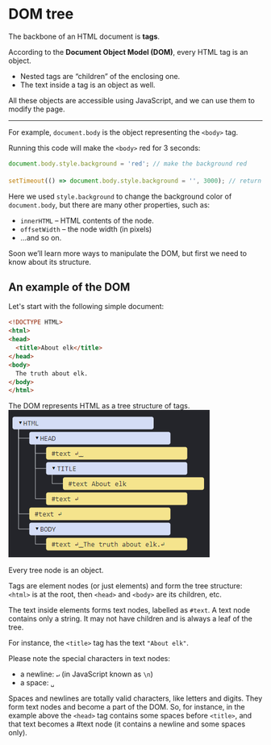 # **DOM tree**

The backbone of an HTML document is **tags**.

According to the **Document Object Model (DOM)**, every HTML tag is an object.

  * Nested tags are “children” of the enclosing one. 
  * The text inside a tag is an object as well.

All these objects are accessible using JavaScript, and we can use them to modify the page.

---

For example, `document.body` is the object representing the `<body>` tag.

Running this code will make the `<body>` red for 3 seconds:

```Javascript
document.body.style.background = 'red'; // make the background red

setTimeout(() => document.body.style.background = '', 3000); // return back
```

Here we used `style.background` to change the background color of `document.body`, but there are many other properties, such as:
  
  * `innerHTML` – HTML contents of the node.
  * `offsetWidth` – the node width (in pixels)
  * …and so on.

Soon we’ll learn more ways to manipulate the DOM, but first we need to know about its structure.

## **An example of the DOM**

Let's start with the following simple document:

```html
<!DOCTYPE HTML>
<html>
<head>
  <title>About elk</title>
</head>
<body>
  The truth about elk.
</body>
</html>
```

The DOM represents HTML as a tree structure of tags. <img src="img/tagTree.png">

Every tree node is an object.

Tags are element nodes (or just elements) and form the tree structure: `<html>` is at the root, then `<head>` and `<body>` are its children, etc.

The text inside elements forms text nodes, labelled as `#text`. A text node contains only a string. It may not have children and is always a leaf of the tree.

For instance, the `<title>` tag has the text `"About elk"`.

Please note the special characters in text nodes:

  * a newline: `↵` (in JavaScript known as `\n`)
  * a space: `␣`

Spaces and newlines are totally valid characters, like letters and digits. They form text nodes and become a part of the DOM. So, for instance, in the example above the `<head>` tag contains some spaces before `<title>`, and that text becomes a #text node (it contains a newline and some spaces only).